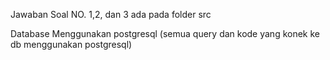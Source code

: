 Jawaban Soal NO. 1,2, dan 3 ada pada folder src

Database Menggunakan postgresql (semua query dan kode yang konek ke db menggunakan postgresql)
